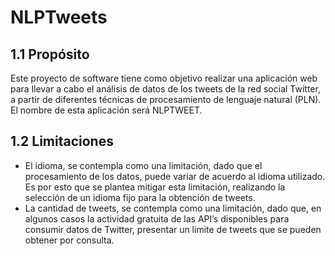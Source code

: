 # NLPTweets
## 1.1	Propósito
Este proyecto de software tiene como objetivo realizar una aplicación web para llevar a cabo el análisis de datos de los tweets de la red social Twitter, a partir de diferentes técnicas de procesamiento de lenguaje natural (PLN). El nombre de esta aplicación será NLPTWEET.
## 1.2	Limitaciones
-	El idioma, se contempla como una limitación, dado que el procesamiento de los datos, puede variar de acuerdo al idioma utilizado. Es por esto que se plantea mitigar esta limitación, realizando la selección de un idioma fijo para la obtención de tweets.
-	La cantidad de tweets, se contempla como una limitación, dado que, en algunos casos la actividad gratuita de las API’s disponibles para consumir datos de Twitter, presentar un limite de tweets que se pueden obtener por consulta.

